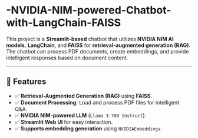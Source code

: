 # -NVIDIA-NIM-powered-Chatbot-with-LangChain-FAISS


This project is a **Streamlit-based** chatbot that utilizes **NVIDIA NIM AI models**, **LangChain**, and **FAISS** for **retrieval-augmented generation (RAG)**. The chatbot can process PDF documents, create embeddings, and provide intelligent responses based on document content.

---

## 📌 Features
- ✅ **Retrieval-Augmented Generation (RAG)** using **FAISS**.
- ✅ **Document Processing**: Load and process PDF files for intelligent Q&A.
- ✅ **NVIDIA NIM-powered LLM** (`Llama 3-70B Instruct`).
- ✅ **Streamlit Web UI** for easy interaction.
- ✅ **Supports embedding generation** using `NVIDIAEmbeddings`.
